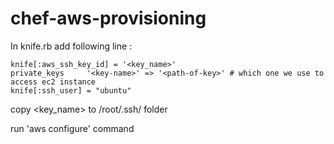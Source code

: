 # chef-aws-provisioning

In knife.rb add following line :

    knife[:aws_ssh_key_id] = '<key_name>'
    private_keys     '<key-name>' => '<path-of-key>' # which one we use to access ec2 instance
    knife[:ssh_user] = "ubuntu"
    
copy <key_name> to /root/.ssh/ folder

run 'aws configure' command 
